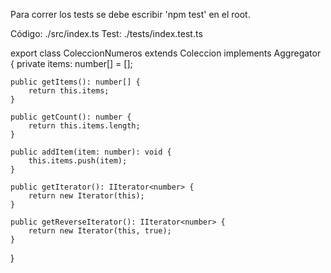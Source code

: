 Para correr los tests se debe escribir 'npm test' en el root.

Código: ./src/index.ts
Test: ./tests/index.test.ts

export class ColeccionNumeros extends Coleccion implements Aggregator {
    private items: number[] = [];

    public getItems(): number[] {
        return this.items;
    }

    public getCount(): number {
        return this.items.length;
    }

    public addItem(item: number): void {
        this.items.push(item);
    }

    public getIterator(): IIterator<number> {
        return new Iterator(this);
    }

    public getReverseIterator(): IIterator<number> {
        return new Iterator(this, true);
    }
}